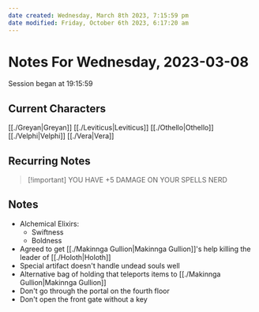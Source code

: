 ```yaml
---
date created: Wednesday, March 8th 2023, 7:15:59 pm
date modified: Friday, October 6th 2023, 6:17:20 am
---
```

# Notes For Wednesday, 2023-03-08
Session began at 19:15:59
## Current Characters
[[./Greyan|Greyan]]
[[./Leviticus|Leviticus]]
[[./Othello|Othello]]
[[./Velphi|Velphi]]
[[./Vera|Vera]]
## Recurring Notes
> [!important] YOU HAVE +5 DAMAGE ON YOUR SPELLS NERD
## Notes
- Alchemical Elixirs:
	- Swiftness
	- Boldness
 - Agreed to get [[./Makinnga Gullion|Makinnga Gullion]]'s help killing the leader of [[./Holoth|Holoth]]
 - Special artifact doesn't handle undead souls well
 - Alternative bag of holding that teleports items to [[./Makinnga Gullion|Makinnga Gullion]]
 - Don't go through the portal on the fourth floor
 - Don't open the front gate without a key